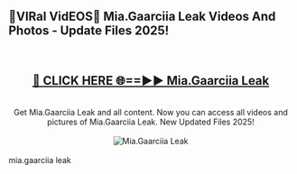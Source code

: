 <h2>🔴VIRal VidEOS🔴 Mia.Gaarciia Leak Videos And Photos - Update Files 2025!</h2>
<br>
<div align="center">
<h2><a href="https://virallinks.top/odZfE0" rel="nofollow">🔴 CLICK HERE 🌐==►► Mia.Gaarciia Leak</a></h2>
<br>
Get Mia.Gaarciia Leak and all content. Now you can access all videos and pictures of Mia.Gaarciia Leak. New Updated Files 2025!
<br>
<br>
<a href="https://virallinks.top/odZfE0" rel="nofollow" data-target="animated-image.originalLink"><img src="https://i.imgur.com/dJHk4Zq.gif)" alt="Mia.Gaarciia Leak" style="max-width: 100%; display: inline-block;" data-target="animated-image.originalImage"></a>
</div>
<br>
mia.gaarciia leak